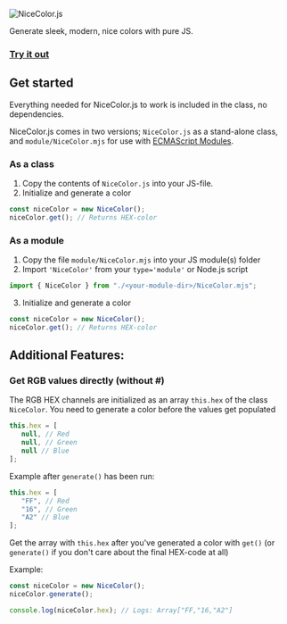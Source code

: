 ![NiceColor.js](https://i.imgur.com/QhjXDpJ.png)

Generate sleek, modern, nice colors with pure JS.

### [Try it out](https://github.com/VictorWesterlund/nicecolor.js/deployments?environment=github-pages)

## Get started
Everything needed for NiceColor.js to work is included in the class, no dependencies.

NiceColor.js comes in two versions; `NiceColor.js` as a stand-alone class, and `module/NiceColor.mjs` for use with [ECMAScript Modules](https://tc39.es/ecma262/#sec-modules).

### As a class

1. Copy the contents of `NiceColor.js` into your JS-file.
2. Initialize and generate a color
```javascript
const niceColor = new NiceColor();
niceColor.get(); // Returns HEX-color
```

### As a module

1. Copy the file `module/NiceColor.mjs` into your JS module(s) folder
2. Import `'NiceColor'` from your `type='module'` or Node.js script
```javascript
import { NiceColor } from "./<your-module-dir>/NiceColor.mjs";
```
3. Initialize and generate a color
```javascript
const niceColor = new NiceColor();
niceColor.get(); // Returns HEX-color
```

## Additional Features:

### Get RGB values directly (without #)

The RGB HEX channels are initialized as an array `this.hex` of the class `NiceColor`. You need to generate a color before the values get populated
```javascript
this.hex = [
   null, // Red
   null, // Green
   null // Blue
];
```

Example after `generate()` has been run:
```javascript
this.hex = [
   "FF", // Red
   "16", // Green
   "A2" // Blue
];
```

Get the array with `this.hex` after you've generated a color with `get()` (or `generate()` if you don't care about the final HEX-code at all)

Example:
```javascript
const niceColor = new NiceColor();
niceColor.generate();

console.log(niceColor.hex); // Logs: Array["FF,"16,"A2"]
```
